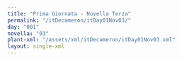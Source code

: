 ```yaml
---
title: "Prima Giornata - Novella Terza"
permalink: "/itDecameron/itDay01Nov03/"
day: "001"
novella: "03"
plant-xml: "/assets/xml/itDecameron/itDay01Nov03.xml"
layout: single-xml
---
```


